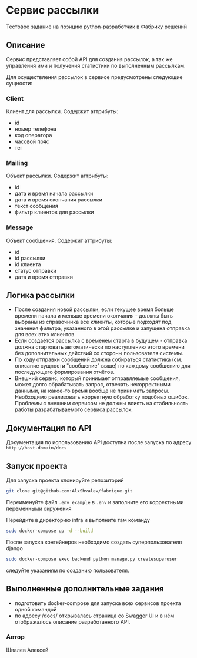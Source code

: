 # Сервис рассылки

Тестовое задание на позицию python-разработчик в Фабрику решений

## Описание
Сервис представляет собой API для  создания рассылок, а так же управления ими и 
получения статистики по выполненным рассылкам.

Для осуществления рассылок в сервисе предусмотрены следующие сущности:

### Client
Клиент для рассылки. Содержит аттрибуты:
- id
- номер телефона
- код оператора
- часовой пояс
- тег

### Mailing
Объект рассылки. Содержит аттрибуты:
- id
- дата и время начала рассылки
- дата и время окончания рассылки
- текст сообщения
- фильтр клиентов для рассылки

### Message
Объект сообщения. Содержит аттрибуты:
- id
- id рассылки
- id клиента
- статус отправки
- дата и время отправки

## Логика рассылки
- После создания новой рассылки, если текущее время больше времени начала и меньше времени окончания - должны быть выбраны из справочника все клиенты, которые подходят под значения фильтра, указанного в этой рассылке и запущена отправка для всех этих клиентов.
- Если создаётся рассылка с временем старта в будущем - отправка должна стартовать автоматически по наступлению этого времени без дополнительных действий со стороны пользователя системы.
- По ходу отправки сообщений должна собираться статистика (см. описание сущности "сообщение" выше) по каждому сообщению для последующего формирования отчётов.
- Внешний сервис, который принимает отправляемые сообщения, может долго обрабатывать запрос, отвечать некорректными данными, на какое-то время вообще не принимать запросы. Необходимо реализовать корректную обработку подобных ошибок. Проблемы с внешним сервисом не должны влиять на стабильность работы разрабатываемого сервиса рассылок.

## Документация по API
Документация по использованию API доступна после запуска по адресу `http://host.domain/docs` 

## Запуск проекта
Для запуска проекта клонируйте репозиторий
```bash
git clone git@github.com:AlxShvalev/fabrique.git
```

Переименуйте файл `.env_example` в `.env` и заполните его корректными переменными окружения

Перейдите в директорию infra и выполните там команду
```bash
sudo docker-compose up -d --build
```
После запуска контейнеров необходимо создать суперпользователя django
```bash
sudo docker-compose exec backend python manage.py createsuperuser
```
следуйте указаниям по созданию пользователя.

## Выполненные дополнительные задания
- подготовить docker-compose для запуска всех сервисов проекта одной командой
-  по адресу /docs/ открывалась страница со Swagger UI и в нём 
отображалось описание разработанного API.

### Автор
Швалев Алексей
